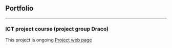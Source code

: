 ## Portfolio

---

### ICT project course (project group Draco)

This project is ongoing
[Project web page](/sample_page)
#





